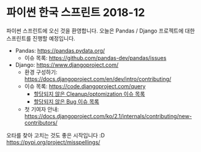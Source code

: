 파이썬 한국 스프린트 2018-12
============================

파이썬 스프린트에 오신 것을 환영합니다.
오늘은 Pandas / Django 프로젝트에 대한 스프린트를 진행할 예정입니다.


 - Pandas: https://pandas.pydata.org/
   - 이슈 목록: https://github.com/pandas-dev/pandas/issues
 - Django: https://www.djangoproject.com/
   - 환경 구성하기: https://docs.djangoproject.com/en/dev/intro/contributing/
   - 이슈 목록: https://code.djangoproject.com/query
     - [할당되지 않은 Cleanup/optomization 이슈 목록](https://code.djangoproject.com/query?status=new&type=Cleanup%2Foptimization&col=id&col=summary&col=type&col=status&col=owner&col=component&col=version&desc=1&order=id)
     - [할당되지 않은 Bug 이슈 목록](https://code.djangoproject.com/query?status=new&type=Bug&col=id&col=summary&col=type&col=status&col=owner&col=component&col=version&desc=1&order=id)
   - 첫 기여자 안내: https://docs.djangoproject.com/ko/2.1/internals/contributing/new-contributors/


오타를 찾아 고치는 것도 좋은 시작입니다 :D
https://pypi.org/project/misspellings/

